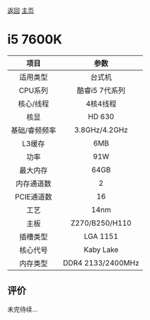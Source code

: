 [返回](../../../)  [主页](../../)

# i5 7600K


| 项目 | 参数 |
| :------: | :------: |
|适用类型 | 台式机|
|CPU系列| 酷睿i5 7代系列|
|核心/线程| 4核4线程|
|核显| HD 630|
|基础/睿频频率 |3.8GHz/4.2GHz|
| L3缓存| 6MB|
|功率| 91W |
|最大内存| 64GB |
|内存通道数| 2|
|PCIE通道数| 16 |
|工艺|14nm |
|主板| Z270/B250/H110 |
|插槽类型| LGA 1151 |
|核心代号|  Kaby Lake |
|内存类型| DDR4 2133/2400MHz |

## 评价

 未完待续...